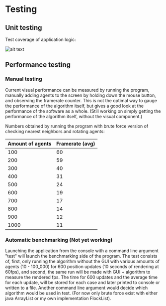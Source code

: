 # Testing

## Unit testing

Test coverage of application logic:

![alt text](https://github.com/ "Test coverage")

## Performance testing

### Manual testing

Current visual performance can be measured by running the program, manually adding agents to the screen by holding down the mouse button, and observing the framerate counter. This is not the optimal way to gauge the performance of the algorithm itself, but gives a good look at the performance of the software as a whole. (Still working on simply getting the performance of the algorithm itself, without the visual component.)

Numbers obtained by running the program with brute force version of checking nearest neighbors and rotating agents:

Amount of agents | Framerate (avg) |
---------------- | --------- |
100 | 60 |
200 | 59 |
300 | 40 |
400 | 31 |
500 | 24 |
600 | 19 |
700 | 17 |
800 | 14 |
900 | 12 |
1000 | 11 |

### Automatic benchmarking (Not yet working)

Launching the application from the console with a command line argument "test" will launch the benchmarking side of the program. The test consists of, first, only running the algorithm without the GUI with various amounts of agents (10 - 100_000) for 600 position updates (10 seconds of rendering at 60fps), and second, the same run will be made with GUI + algorithm to measure the rendered fps. The time for 600 updates and the average time for each update, will be stored for each case and later printed to console or written to a file. Another command line argument would decide which algorithm would be used in test. (For now only brute force exist with either java ArrayList or my own implementation FlockList).